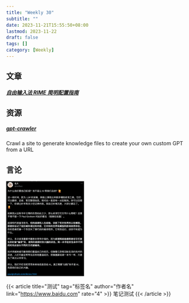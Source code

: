 ```yaml
---
title: "Weekly 30"
subtitle: ""
date: 2023-11-21T15:55:50+08:00
lastmod: 2023-11-22
draft: false
tags: []
category: [Weekly]
---
```


## 文章

##### [自由输入法 RIME 简明配置指南](https://sspai.com/post/84373)

## 资源

##### [gpt-crawler](https://github.com/BuilderIO/gpt-crawler)

Crawl a site to generate knowledge files to create your own custom GPT from a URL

## 言论

<img src="https://raw.githubusercontent.com/huyixi/Pics/main/uPic/image-20231121224104444.png" alt="image-20231121224104444" style="zoom:25%;" />


{{< article title="测试" tag="标签名" author="作者名" link="https://www.baidu.com" rate="4" >}}
笔记测试
{{< /article >}}
